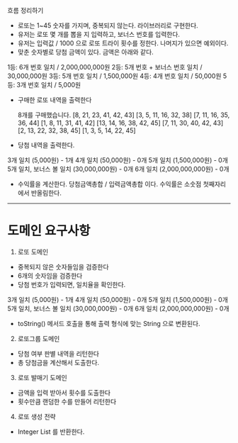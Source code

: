 흐름 정리하기

- 로또는 1~45 숫자를 가지며, 중복되지 않는다. 라이브러리로 구현한다.
- 유저는 로또 몇 개를 뽑을 지 입력하고, 보너스 번호를 입력한다.
- 유저는 입력값 / 1000 으로 로또 트라이 횟수를 정한다. 나머지가 있으면 예외이다.
- 맞춘 숫자별로 당첨 금액이 있다. 금액은 아래와 같다.

1등: 6개 번호 일치 / 2,000,000,000원
2등: 5개 번호 + 보너스 번호 일치 / 30,000,000원
3등: 5개 번호 일치 / 1,500,000원
4등: 4개 번호 일치 / 50,000원
5등: 3개 번호 일치 / 5,000원

- 구매한 로또 내역을 출력한다

  8개를 구매했습니다.
  [8, 21, 23, 41, 42, 43]
  [3, 5, 11, 16, 32, 38]
  [7, 11, 16, 35, 36, 44]
  [1, 8, 11, 31, 41, 42]
  [13, 14, 16, 38, 42, 45]
  [7, 11, 30, 40, 42, 43]
  [2, 13, 22, 32, 38, 45]
  [1, 3, 5, 14, 22, 45]

- 당첨 내역을 출력한다.

3개 일치 (5,000원) - 1개
4개 일치 (50,000원) - 0개
5개 일치 (1,500,000원) - 0개
5개 일치, 보너스 볼 일치 (30,000,000원) - 0개
6개 일치 (2,000,000,000원) - 0개

- 수익률을 계산한다. 당첨금액총합 / 입력금액총합 이다. 수익률은 소숫점 첫째자리에서 반올림한다.

---

# 도메인 요구사항

1. 로또 도메인

- 중복되지 않은 숫자들임을 검증한다
- 6개의 숫자임을 검증한다
- 당첨 번호가 입력되면, 일치율을 확인한다.

3개 일치 (5,000원) - 1개
4개 일치 (50,000원) - 0개
5개 일치 (1,500,000원) - 0개
5개 일치, 보너스 볼 일치 (30,000,000원) - 0개
6개 일치 (2,000,000,000원) - 0개

- toString() 메서드 호출을 통해 출력 형식에 맞는 String 으로 변환된다.

2. 로또그룹 도메인

- 당첨 여부 판별 내역을 리턴한다
- 총 당첨금을 계산해서 도출한다.

3. 로또 발매기 도메인

- 금액을 입력 받아서 횟수를 도출한다
- 횟수만큼 랜덤한 수를 만들어 리턴한다

4. 로또 생성 전략

- Integer List 를 반환한다.

